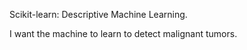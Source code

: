 Scikit-learn: Descriptive Machine Learning.

I want the machine to learn to detect malignant tumors.
